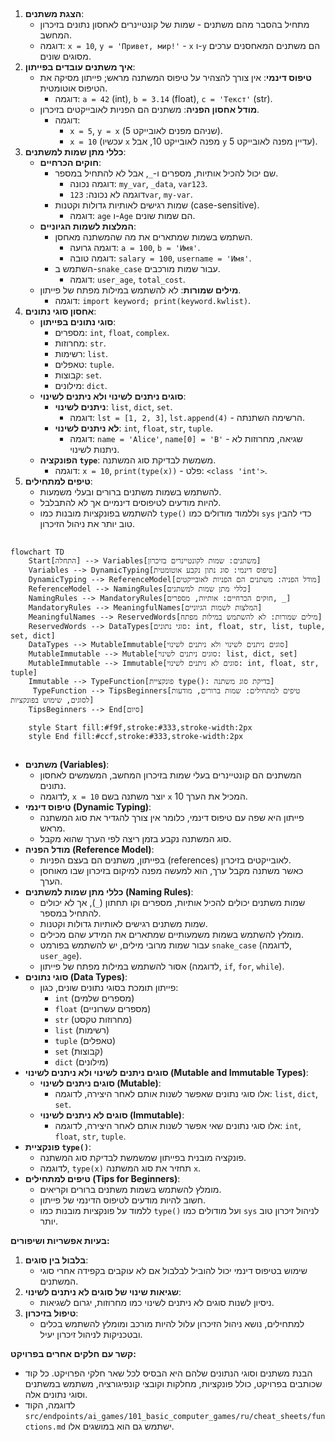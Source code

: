 ## <algorithm>

1. **הצגת משתנים**:
   - מתחיל בהסבר מהם משתנים - שמות של קונטיינרים לאחסון נתונים בזיכרון המחשב.
   - דוגמה: `x = 10`, `y = 'Привет, мир!'` - `x` ו-`y` הם משתנים המאחסנים ערכים מסוגים שונים.
2. **איך משתנים עובדים בפייתון**:
   - **טיפוס דינמי**: אין צורך להצהיר על טיפוס המשתנה מראש; פייתון מסיקה את הטיפוס אוטומטית.
     - דוגמה: `a = 42` (int), `b = 3.14` (float), `c = 'Текст'` (str).
   - **מודל אחסון הפניה**: משתנים הם הפניות לאובייקטים בזיכרון.
     - דוגמה:
       - `x = 5`, `y = x` (שניהם מפנים לאובייקט 5).
       - `x = 10` (עכשיו `x` מפנה לאובייקט 10, אבל `y` עדיין מפנה לאובייקט 5).
3. **כללי מתן שמות למשתנים**:
   - **חוקים הכרחיים**:
     - שם יכול להכיל אותיות, מספרים ו-`_`, אבל לא להתחיל במספר.
       - דוגמה נכונה: `my_var`, `_data`, `var123`.
       - דוגמה לא נכונה: `123var`, `my-var`.
     - שמות רגישים לאותיות גדולות וקטנות (case-sensitive).
       - דוגמה: `age` ו-`Age` הם שמות שונים.
   - **המלצות לשמות הגיוניים**:
     - השתמש בשמות שמתארים את מה שהמשתנה מאחסן.
       - דוגמה גרועה: `a = 100`, `b = 'Имя'`.
       - דוגמה טובה: `salary = 100`, `username = 'Имя'`.
     - השתמש ב-`snake_case` עבור שמות מורכבים.
       - דוגמה: `user_age`, `total_cost`.
   - **מילים שמורות**: לא להשתמש במילות מפתח של פייתון.
     - דוגמה: `import keyword; print(keyword.kwlist)`.
4. **אחסון סוגי נתונים**:
   - **סוגי נתונים בפייתון**:
     - מספרים: `int`, `float`, `complex`.
     - מחרוזות: `str`.
     - רשימות: `list`.
     - טאפלים: `tuple`.
     - קבוצות: `set`.
     - מילונים: `dict`.
   - **סוגים ניתנים לשינוי ולא ניתנים לשינוי**:
     - **ניתנים לשינוי**: `list`, `dict`, `set`.
       - דוגמה: `lst = [1, 2, 3]`, `lst.append(4)` - הרשימה השתנתה.
     - **לא ניתנים לשינוי**: `int`, `float`, `str`, `tuple`.
       - דוגמה: `name = 'Alice'`, `name[0] = 'B'` - שגיאה, מחרוזות לא ניתנות לשינוי.
   - **הפונקציה `type`**: משמשת לבדיקת סוג המשתנה.
     - דוגמה: `x = 10`, `print(type(x))` - פלט: `<class 'int'>`.
5. **טיפים למתחילים**:
   - להשתמש בשמות משתנים ברורים ובעלי משמעות.
   - להיות מודעים לטיפוסים דינמיים אך לא להתבלבל.
   - להשתמש בפונקציות מובנות כמו `type()` וללמוד מודולים כמו `sys` כדי להבין טוב יותר את ניהול הזיכרון.

## <mermaid>

```mermaid
flowchart TD
    Start[התחלה] --> Variables[משתנים: שמות לקונטיינרים בזיכרון]
    Variables --> DynamicTyping[טיפוס דינמי: סוג נתון נקבע אוטומטית]
    DynamicTyping --> ReferenceModel[מודל הפניה: משתנים הם הפניות לאובייקטים]
    ReferenceModel --> NamingRules[כללי מתן שמות למשתנים]
    NamingRules --> MandatoryRules[חוקים הכרחיים: אותיות, מספרים, _]
    MandatoryRules --> MeaningfulNames[המלצות לשמות הגיוניים]
    MeaningfulNames --> ReservedWords[מילים שמורות: לא להשתמש במילות מפתח]
    ReservedWords --> DataTypes[סוגי נתונים: int, float, str, list, tuple, set, dict]
    DataTypes --> MutableImmutable[סוגים ניתנים לשינוי ולא ניתנים לשינוי]
    MutableImmutable --> Mutable[סוגים ניתנים לשינוי: list, dict, set]
    MutableImmutable --> Immutable[סוגים לא ניתנים לשינוי: int, float, str, tuple]
    Immutable --> TypeFunction[פונקציית type(): בדיקת סוג משתנה]
     TypeFunction --> TipsBeginners[טיפים למתחילים: שמות ברורים, מודעות לסוגים, שימוש בפונקציות]
    TipsBeginners --> End[סיום]

    style Start fill:#f9f,stroke:#333,stroke-width:2px
    style End fill:#ccf,stroke:#333,stroke-width:2px
```

## <explanation>

-   **משתנים (Variables)**:
    -   המשתנים הם קונטיינרים בעלי שמות בזיכרון המחשב, המשמשים לאחסון נתונים.
    -   לדוגמה, `x = 10` יוצר משתנה בשם `x` המכיל את הערך 10.
-   **טיפוס דינמי (Dynamic Typing)**:
    -   פייתון היא שפה עם טיפוס דינמי, כלומר אין צורך להגדיר את סוג המשתנה מראש.
    -   סוג המשתנה נקבע בזמן ריצה לפי הערך שהוא מקבל.
-   **מודל הפניה (Reference Model)**:
    -   בפייתון, משתנים הם בעצם הפניות (references) לאובייקטים בזיכרון.
    -   כאשר משתנה מקבל ערך, הוא למעשה מפנה למיקום בזיכרון שבו מאוחסן הערך.
-   **כללי מתן שמות למשתנים (Naming Rules)**:
    -   שמות משתנים יכולים להכיל אותיות, מספרים וקו תחתון (`_`), אך לא יכולים להתחיל במספר.
    -   שמות משתנים רגישים לאותיות גדולות וקטנות.
    -   מומלץ להשתמש בשמות משמעותיים שמתארים את המידע שהם מכילים.
    -   עבור שמות מרובי מילים, יש להשתמש בפורמט `snake_case` (לדוגמה, `user_age`).
    -   אסור להשתמש במילות מפתח של פייתון (לדוגמה, `if`, `for`, `while`).
-   **סוגי נתונים (Data Types)**:
    -   פייתון תומכת בסוגי נתונים שונים, כגון:
        -   `int` (מספרים שלמים)
        -   `float` (מספרים עשרוניים)
        -   `str` (מחרוזות טקסט)
        -   `list` (רשימות)
        -   `tuple` (טאפלים)
        -   `set` (קבוצות)
        -   `dict` (מילונים)
-   **סוגים ניתנים לשינוי ולא ניתנים לשינוי (Mutable and Immutable Types)**:
    -   **סוגים ניתנים לשינוי (Mutable)**:
        -   אלו סוגי נתונים שאפשר לשנות אותם לאחר היצירה, לדוגמה: `list`, `dict`, `set`.
    -   **סוגים לא ניתנים לשינוי (Immutable)**:
        -   אלו סוגי נתונים שאי אפשר לשנות אותם לאחר היצירה, לדוגמה: `int`, `float`, `str`, `tuple`.
-   **פונקציית `type()`**:
    -   פונקציה מובנית בפייתון שמשמשת לבדיקת סוג המשתנה.
    -   לדוגמה, `type(x)` תחזיר את סוג המשתנה `x`.
-   **טיפים למתחילים (Tips for Beginners)**:
    -   מומלץ להשתמש בשמות משתנים ברורים וקריאים.
    -   חשוב להיות מודעים לטיפוס הדינמי של פייתון.
    -   ללמוד על פונקציות מובנות כמו `type()` ועל מודולים כמו `sys` לניהול זיכרון טוב יותר.

**בעיות אפשריות ושיפורים:**

1.  **בלבול בין סוגים**:
    -   שימוש בטיפוס דינמי יכול להוביל לבלבול אם לא עוקבים בקפידה אחרי סוגי המשתנים.
2.  **שגיאות שינוי של סוגים לא ניתנים לשינוי**:
    -   ניסיון לשנות סוגים לא ניתנים לשינוי כמו מחרוזות, יגרום לשגיאות.
3.  **טיפול בזיכרון**:
    -   למתחילים, נושא ניהול הזיכרון עלול להיות מורכב ומומלץ להשתמש בכלים ובטכניקות לניהול זיכרון יעיל.

**קשר עם חלקים אחרים בפרויקט:**

-   הבנת משתנים וסוגי הנתונים שלהם היא הבסיס לכל שאר חלקי הפרויקט. כל קוד שכותבים בפרויקט, כולל פונקציות, מחלקות וקובצי קונפיגורציה, משתמש במשתנים וסוגי נתונים אלה.
-   לדוגמה, הקוד `src/endpoints/ai_games/101_basic_computer_games/ru/cheat_sheets/functions.md` ישתמש גם הוא במושגים אלו.